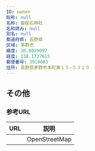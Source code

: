 ```yaml
---
ID: uwnen
総称: null
名称: 御座石神社
名称読み: null
別名: null
都道府県: 長野県
区域: 茅野市
緯度: 36.0029097
経度: 138.1737615
郵便番号: 3910003
住所: 長野県茅野市本町東１５−５３１０
---
```


## その他

### 参考URL

| URL | 説明          |
| --- | ------------- |
|     | OpenStreetMap |

